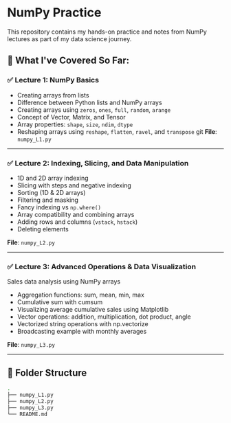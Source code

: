# NumPy Practice

This repository contains my hands-on practice and notes from NumPy lectures as part of my data science journey.

## 🧠 What I've Covered So Far:

### ✅ Lecture 1: NumPy Basics
- Creating arrays from lists
- Difference between Python lists and NumPy arrays
- Creating arrays using `zeros`, `ones`, `full`, `random`, `arange`
- Concept of Vector, Matrix, and Tensor
- Array properties: `shape`, `size`, `ndim`, `dtype`
- Reshaping arrays using `reshape`, `flatten`, `ravel`, and `transpose`
git
**File**: `numpy_L1.py`

---

### ✅ Lecture 2: Indexing, Slicing, and Data Manipulation
- 1D and 2D array indexing
- Slicing with steps and negative indexing
- Sorting (1D & 2D arrays)
- Filtering and masking
- Fancy indexing vs `np.where()`
- Array compatibility and combining arrays
- Adding rows and columns (`vstack`, `hstack`)
- Deleting elements

**File**: `numpy_L2.py`

---
### ✅ Lecture 3: Advanced Operations & Data Visualization
Sales data analysis using NumPy arrays
- Aggregation functions: sum, mean, min, max
- Cumulative sum with cumsum
- Visualizing average cumulative sales using Matplotlib
- Vector operations: addition, multiplication, dot product, angle
- Vectorized string operations with np.vectorize
- Broadcasting example with monthly averages

**File**: `numpy_L3.py`



---

## 📂 Folder Structure
```bash
.
├── numpy_L1.py
├── numpy_L2.py
├── numpy_L3.py
└── README.md
